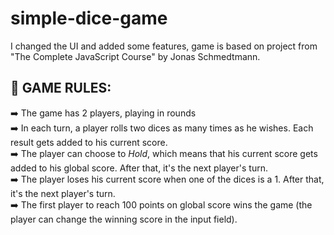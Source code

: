# simple-dice-game
I changed the UI and added some features, game is based on project from "The Complete JavaScript Course" by Jonas Schmedtmann. 

## 📑 GAME RULES:
➡️ The game has 2 players, playing in rounds<br/>
➡️ In each turn, a player rolls two dices as many times as he wishes. Each result gets added to his current score.<br/>
➡️ The player can choose to *Hold*, which means that his current score gets added to his global score. After that, it's the next player's turn.<br/>
➡️ The player loses his current score when one of the dices is a 1. After that, it's the next player's turn.<br/>
➡️ The first player to reach 100 points on global score wins the game (the player can change the winning score in the input field).<br/>
